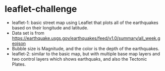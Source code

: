 # leaflet-challenge
* leaflet-1: basic street map using Leaflet that plots all of the earthquakes based on their longitude and latitude. 
* Data set is from https://earthquake.usgs.gov/earthquakes/feed/v1.0/summary/all_week.geojson
* Bubble size is Magnitude, and the color is the depth of the earthquakes.
* leaflet-2: similar to the basic map, but with multiple base map layers and two control layers which shows earthquaks, and also the Tectonic Plates.
